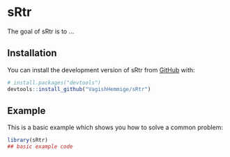 
<!-- README.md is generated from README.Rmd. Please edit that file -->

# sRtr

<!-- badges: start -->

<!-- badges: end -->

The goal of sRtr is to …

## Installation

You can install the development version of sRtr from
[GitHub](https://github.com/) with:

``` r
# install.packages("devtools")
devtools::install_github("VagishHemmige/sRtr")
```

## Example

This is a basic example which shows you how to solve a common problem:

``` r
library(sRtr)
## basic example code
```
